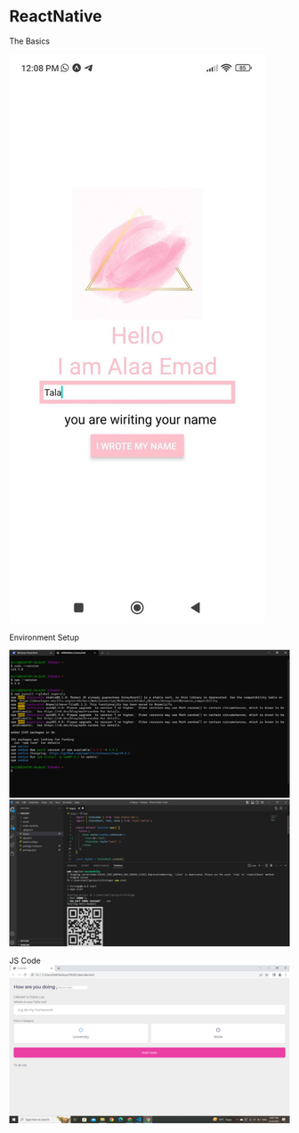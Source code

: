 # ReactNative

The Basics 






![](img/page.jpg)




Environment Setup


![](img/env1.png)
![](img/env.png)


JS Code
![](img/Project.png)
